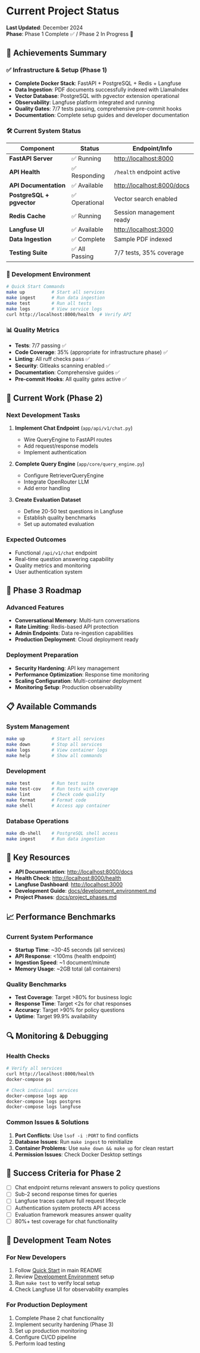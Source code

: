 # Current Project Status

**Last Updated**: December 2024  
**Phase**: Phase 1 Complete ✅ / Phase 2 In Progress 🚧

## 🎉 Achievements Summary

### ✅ Infrastructure & Setup (Phase 1)

- **Complete Docker Stack**: FastAPI + PostgreSQL + Redis + Langfuse
- **Data Ingestion**: PDF documents successfully indexed with LlamaIndex
- **Vector Database**: PostgreSQL with pgvector extension operational  
- **Observability**: Langfuse platform integrated and running
- **Quality Gates**: 7/7 tests passing, comprehensive pre-commit hooks
- **Documentation**: Complete setup guides and developer documentation

### 🛠 Current System Status

| Component | Status | Endpoint/Info |
|-----------|---------|---------------|
| **FastAPI Server** | ✅ Running | <http://localhost:8000> |
| **API Health** | ✅ Responding | `/health` endpoint active |
| **API Documentation** | ✅ Available | <http://localhost:8000/docs> |
| **PostgreSQL + pgvector** | ✅ Operational | Vector search enabled |
| **Redis Cache** | ✅ Running | Session management ready |
| **Langfuse UI** | ✅ Available | <http://localhost:3000> |
| **Data Ingestion** | ✅ Complete | Sample PDF indexed |
| **Testing Suite** | ✅ All Passing | 7/7 tests, 35% coverage |

### 🔧 Development Environment

```bash
# Quick Start Commands
make up          # Start all services  
make ingest      # Run data ingestion
make test        # Run all tests
make logs        # View service logs
curl http://localhost:8000/health  # Verify API
```

### 📊 Quality Metrics

- **Tests**: 7/7 passing ✅
- **Code Coverage**: 35% (appropriate for infrastructure phase) ✅  
- **Linting**: All ruff checks pass ✅
- **Security**: Gitleaks scanning enabled ✅
- **Documentation**: Comprehensive guides ✅
- **Pre-commit Hooks**: All quality gates active ✅

## 🚧 Current Work (Phase 2)

### Next Development Tasks

1. **Implement Chat Endpoint** (`app/api/v1/chat.py`)
   - Wire QueryEngine to FastAPI routes
   - Add request/response models
   - Implement authentication

2. **Complete Query Engine** (`app/core/query_engine.py`)
   - Configure RetrieverQueryEngine
   - Integrate OpenRouter LLM
   - Add error handling

3. **Create Evaluation Dataset**
   - Define 20-50 test questions in Langfuse
   - Establish quality benchmarks
   - Set up automated evaluation

### Expected Outcomes

- Functional `/api/v1/chat` endpoint
- Real-time question answering capability
- Quality metrics and monitoring
- User authentication system

## 🎯 Phase 3 Roadmap

### Advanced Features

- **Conversational Memory**: Multi-turn conversations
- **Rate Limiting**: Redis-based API protection  
- **Admin Endpoints**: Data re-ingestion capabilities
- **Production Deployment**: Cloud deployment ready

### Deployment Preparation

- **Security Hardening**: API key management
- **Performance Optimization**: Response time monitoring
- **Scaling Configuration**: Multi-container deployment
- **Monitoring Setup**: Production observability

## 📋 Available Commands

### System Management

```bash
make up          # Start all services
make down        # Stop all services  
make logs        # View container logs
make help        # Show all commands
```

### Development

```bash
make test        # Run test suite
make test-cov    # Run tests with coverage
make lint        # Check code quality
make format      # Format code
make shell       # Access app container
```

### Database Operations

```bash
make db-shell    # PostgreSQL shell access
make ingest      # Run data ingestion
```

## 🔗 Key Resources

- **API Documentation**: <http://localhost:8000/docs>
- **Health Check**: <http://localhost:8000/health>  
- **Langfuse Dashboard**: <http://localhost:3000>
- **Development Guide**: [docs/development_environment.md](development_environment.md)
- **Project Phases**: [docs/project_phases.md](project_phases.md)

## 📈 Performance Benchmarks

### Current System Performance

- **Startup Time**: ~30-45 seconds (all services)
- **API Response**: <100ms (health endpoint)
- **Ingestion Speed**: ~1 document/minute
- **Memory Usage**: ~2GB total (all containers)

### Quality Benchmarks

- **Test Coverage**: Target >80% for business logic
- **Response Time**: Target <2s for chat responses  
- **Accuracy**: Target >90% for policy questions
- **Uptime**: Target 99.9% availability

## 🔍 Monitoring & Debugging

### Health Checks

```bash
# Verify all services
curl http://localhost:8000/health
docker-compose ps

# Check individual services  
docker-compose logs app
docker-compose logs postgres
docker-compose logs langfuse
```

### Common Issues & Solutions

1. **Port Conflicts**: Use `lsof -i :PORT` to find conflicts
2. **Database Issues**: Run `make ingest` to reinitialize
3. **Container Problems**: Use `make down && make up` for clean restart
4. **Permission Issues**: Check Docker Desktop settings

## 🎯 Success Criteria for Phase 2

- [ ] Chat endpoint returns relevant answers to policy questions
- [ ] Sub-2 second response times for queries
- [ ] Langfuse traces capture full request lifecycle  
- [ ] Authentication system protects API access
- [ ] Evaluation framework measures answer quality
- [ ] 80%+ test coverage for chat functionality

## 📧 Development Team Notes

### For New Developers

1. Follow [Quick Start](../README.md#quick-start) in main README
2. Review [Development Environment](development_environment.md) setup
3. Run `make test` to verify local setup
4. Check Langfuse UI for observability examples

### For Production Deployment

1. Complete Phase 2 chat functionality
2. Implement security hardening (Phase 3)
3. Set up production monitoring
4. Configure CI/CD pipeline
5. Perform load testing
